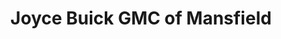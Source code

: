 ---
title: "Joyce Buick GMC of Mansfield"
url: /mansfield/joyce-buick-gmc-of-mansfield/
shop: Autohaus
---